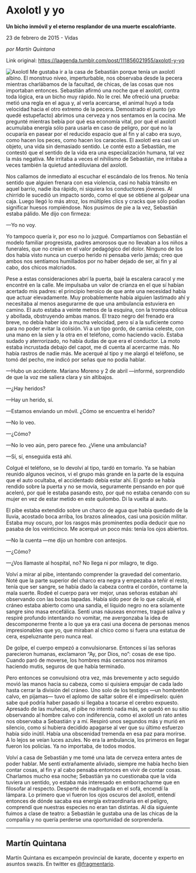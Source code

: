 # Axolotl y yo

**Un bicho inmóvil y el eterno resplandor de una muerte escalofriante.**

23 de febrero de 2015 - Vidas

_por Martín Quintana_

Link original: https://laagenda.tumblr.com/post/111856021955/axolotl-y-yo

![Axolotl](https://64.media.tumblr.com/9adad49bf720e246abb5464eebac1477/tumblr_inline_pk0ib7cpxp1t6q87u_500.jpg) Me gustaba ir a la casa de Sebastián porque tenía un axolotl albino. El monstruo níveo, imperturbable, nos observaba desde la pecera mientras charlábamos de la facultad, de chicas, de las cosas que nos importaban entonces. Sebastián afirmó una noche que el axolotl, contra toda lógica, era un bicho muy rápido. No le creí. Me ofreció una prueba: metió una regla en el agua y, al verla acercarse, el animal huyó a toda velocidad hacia el otro extremo de la pecera. Demostrado el punto (yo quedé estupefacto) abrimos una cerveza y nos sentamos en la cocina. Me pregunté mientras bebía por qué esa economía vital, por qué el axolotl acumulaba energía sólo para usarla en caso de peligro, por qué no la ocuparía en pasear por el reducido espacio que al fin y al cabo era suyo, como hacen los peces, como hacen los caracoles. El axolotl era casi un objeto, una vida sin demasiado sentido. Le conté esto a Sebastián, me contestó que el sentido de la vida era una especialización humana, tal vez la más negativa. Me irritaba a veces el nihilismo de Sebastián, me irritaba a veces también la quietud antediluviana del axolotl.

Nos callamos de inmediato al escuchar el escándalo de los frenos. No tenía sentido que alguien frenara con esa violencia, casi no había tránsito en aquel barrio, nadie iba rápido, ni siquiera los conductores jóvenes. Al chirrido le sucedió un impacto sordo, como el que se obtiene al golpear una caja. Luego llegó lo más atroz, los múltiples clics y cracks que sólo podían significar huesos rompiéndose. Nos pusimos de pie a la vez, Sebastián estaba pálido. Me dijo con firmeza:

—Yo no voy.

Yo tampoco quería ir, por eso no lo juzgué. Compartíamos con Sebastián el modelo familiar progresista, padres amorosos que no llevaban a los niños a funerales, que no creían en el valor pedagógico del dolor. Ninguno de los dos había visto nunca un cuerpo herido ni pensaba verlo jamás; creo que ambos nos sentíamos humillados por no haber dejado de ser, al fin y al cabo, dos chicos malcriados.

Pese a estas consideraciones abrí la puerta, bajé la escalera caracol y me encontré en la calle. Me impulsaba un valor de crianza en el que sí habían acertado mis padres: el principio heroico de que ante una necesidad había que actuar elevadamente. Muy probablemente había alguien lastimado ahí y necesitaba al menos asegurarme de que una ambulancia estuviera en camino. El auto estaba a veinte metros de la esquina, con la trompa oblicua y abollada, obstruyendo ambas manos. El trazo negro del frenado era breve, no debía haber ido a mucha velocidad, pero sí a la suficiente como para no poder evitar la colisión. Vi a un tipo gordo, de camisa celeste, con una mano en la sien y la otra en el teléfono, como haciendo vacío. Estaba sudado y aterrorizado, no había dudas de que era el conductor. La moto estaba incrustada debajo del capot, me di cuenta al acercarme más. No había rastros de nadie más. Me acerqué al tipo y me alargó el teléfono, se tomó del pecho, me indicó por señas que no podía hablar.

—Hubo un accidente. Mariano Moreno y 2 de abril —informé, sorprendido de que la voz me saliera clara y sin altibajos.  

—¿Hay heridos?  

—Hay un herido, sí.  

—Estamos enviando un móvil. ¿Cómo se encuentra el herido?  

—No lo veo.  

—¿Cómo?  

—No lo veo aún, pero parece feo. ¿Viene una ambulancia?  

—Sí, sí, enseguida está ahí.

Colgué el teléfono, se lo devolví al tipo, tardó en tomarlo. Ya se habían reunido algunos vecinos, vi el grupo más grande en la parte de la esquina que el auto ocultaba, el accidentado debía estar ahí. El gordo se había rendido sobre la puerta y no se movía, seguramente pensando en por qué aceleró, por qué le estaba pasando esto, por qué no estaba cenando con su mujer en vez de estar metido en este quilombo. Di la vuelta al auto.

El pibe estaba extendido sobre un charco de agua que había quedado de la lluvia, acostado boca arriba, los brazos alineados, casi una posición militar. Estaba muy oscuro, por los rasgos más prominentes podía deducir que no pasaba de los veinticinco. Me acerqué un poco más: tenía los ojos abiertos.

—No la cuenta —me dijo un hombre con anteojos.  

—¿Cómo?  

—¿Vos llamaste al hospital, no? No llega ni por milagro, te digo.

Volví a mirar al pibe, intentando comprender la gravedad del comentario. Noté que la parte superior del charco era negra y empezaba a teñir el resto, tenía que ser sangre, se había dado la cabeza contra el cordón, contame la mala suerte. Rodeé el cuerpo para ver mejor, unas señoras estaban ahí observando con las bocas tapadas. Había sido peor de lo que calculé, el cráneo estaba abierto como una sandía, el líquido negro no era solamente sangre sino masa encefálica. Sentí unas náuseas enormes, tragué saliva y respiré profundo intentando no vomitar, me avergonzaba la idea de descomponerme frente a lo que ya era casi una docena de personas menos impresionables que yo, que miraban al chico como si fuera una estatua de cera, espeluznante pero nunca real.

De golpe, el cuerpo empezó a convulsionarse. Entonces sí las señoras parecieron humanas, exclamaron “Ay, por Dios, no”: cosas de ese tipo. Cuando paró de moverse, los hombres más cercanos nos miramos haciendo mutis, seguros de que había terminado. 

Pero entonces se convulsionó otra vez, más brevemente y acto seguido movió las manos hacia su cabeza, como si quisiera empujar de cada lado hasta cerrar la división del cráneo. Uno solo de los testigos —un hombretón calvo, en pijamas— tuvo el aplomo de saltar sobre él e impedírselo: quién sabe qué podría haber pasado si llegaba a tocarse el cerebro expuesto. Apresado de las muñecas, el pibe no intentó nada más, se quedó en su sitio observando al hombre calvo con indiferencia, como el axolotl un rato antes nos observaba a Sebastián y a mí. Respiró unos segundos más y murió en silencio, como si hubiera decidido apagarse al ver que su último esfuerzo había sido inútil. Había una obscenidad tremenda en esa paz para morirse. A lo lejos se veían luces azules. No era la ambulancia, los primeros en llegar fueron los policías. Ya no importaba, de todos modos.

Volví a casa de Sebastián y me tomé una lata de cerveza entera antes de poder hablar. Me sentí extrañamente aliviado, siempre me había hecho bien contar cosas, al fin y al cabo pensaba entonces en vivir de contar cosas. Charlamos mucho esa noche; Sebastián ya no cuestionaba que la vida tuviera un sentido, yo estaba más interesado en emborracharme que en filosofar al respecto. Desperté de madrugada en el sofá, encendí la lámpara. Lo primero que vi fueron los ojos oscuros del axolotl, entendí entonces de dónde sacaba esa energía extraordinaria en el peligro, comprendí que nuestras especies no eran tan distintas. Al día siguiente fuimos a clase de teatro: a Sebastián le gustaba una de las chicas de la compañía y no quería perderse una oportunidad de sorprenderla. 



---

 Martín Quintana
----------------

 Martín Quintana es excampeón provincial de karate, docente y experto en asuntos swazis. En twitter es [@fragmentario](http://www.twitter.com/fragmentario). 

